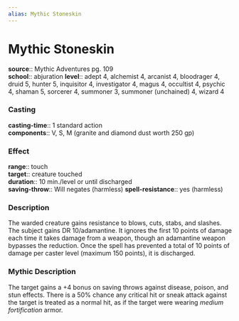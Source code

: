 ```yaml
---
alias: Mythic Stoneskin
---
```


# Mythic Stoneskin

**source**:: Mythic Adventures pg. 109  
**school**:: abjuration
**level**:: adept 4, alchemist 4, arcanist 4, bloodrager 4, druid 5, hunter 5, inquisitor 4, investigator 4, magus 4, occultist 4, psychic 4, shaman 5, sorcerer 4, summoner 3, summoner (unchained) 4, wizard 4

### Casting 

**casting-time**:: 1 standard action  
**components**:: V, S, M (granite and diamond dust worth 250 gp)

### Effect 

**range**:: touch  
**target**:: creature touched  
**duration**:: 10 min./level or until discharged  
**saving-throw**:: Will negates (harmless)
**spell-resistance**:: yes (harmless)

### Description 

The warded creature gains resistance to blows, cuts, stabs, and slashes. The subject gains DR 10/adamantine. It ignores the first 10 points of damage each time it takes damage from a weapon, though an adamantine weapon bypasses the reduction. Once the spell has prevented a total of 10 points of damage per caster level (maximum 150 points), it is discharged.

### Mythic Description

The target gains a +4 bonus on saving throws against disease, poison, and stun effects. There is a 50% chance any critical hit or sneak attack against the target is treated as a normal hit, as if the target were wearing *medium fortification* armor.
